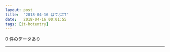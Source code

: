 ```yaml
---
layout: post
title:  "2018-04-16 はてぶIT"
date:   2018-04-16 00:01:55
tags: [it-hotentry]
---
```

0 件のデータあり

<hr>
